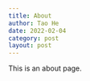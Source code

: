 ```yaml
---
title: About
author: Tao He
date: 2022-02-04
category: post
layout: post
---
```


This is an about page.
